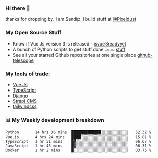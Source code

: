 ### Hi there 👋

thanks for dropping by.
I am Sandip. I build stuff at [@Pixeldust](github.com/pixeldust-in/)

###  **My Open Source Stuff**

 - Know if Vue Js version 3 is released -  [isvue3readyyet](https://github.com/sandiprb/isvue3readyyet)
 - A bunch of Python scripts to get stuff done 💤 💤 [stuff](https://github.com/sandiprb/stuff)
 - See all your starred Github repositories at one single place [github-telescope](https://github.com/sandiprb/github-telescope)



###  **My tools of trade:**
 - [Vue Js](https://github.com/vuejs/vue/)
 - [TypeScript](https://github.com/microsoft/TypeScript)
 - [Django](github.com/django/django)
 - [Strapi CMS](github.com/strapi/strapi)
 - [tailwindcss](https://github.com/tailwindlabs/tailwindcss)


###  📊 **My Weekly development breakdown**
<!--START_SECTION:waka-->
```text
Python       14 hrs 36 mins  █████████████░░░░░░░░░░░░   52.32 % 
Vue.js       4 hrs 24 mins   ████░░░░░░░░░░░░░░░░░░░░░   15.81 % 
TypeScript   1 hr 51 mins    █▓░░░░░░░░░░░░░░░░░░░░░░░   06.67 % 
JavaScript   1 hr 45 mins    █▓░░░░░░░░░░░░░░░░░░░░░░░   06.31 % 
Docker       1 hr 2 mins     █░░░░░░░░░░░░░░░░░░░░░░░░   03.75 % 
```
<!--END_SECTION:waka-->
